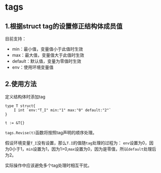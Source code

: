 # tags
## 1.根据struct tag的设置修正结构体成员值
目前支持：
* min：最小值，变量值小于此值时生效
* max：最大值，变量值大于此值时生效
* default：默认值，变量为零值时生效
* env：使用环境变量值

## 2.使用方法
定义结构体时添加tag
```golang
type T struct{
    I int `env:"T_I" min:"1" max:"0" default:"2"`
}

t := &T{}
```
`tags.Revise(t)`函数将按照tag声明的顺序处理。

假设环境变量`T_I`没有设置，那么`T.I`的值随`tag`处理的过程为：
`env`设置为0，因为0小于1，`min`设置为1，因为1>0,`max`设置为0，因为是零值，所以`default`处理后为2。

实际操作中应该避免多个tag处理时相互干扰。
